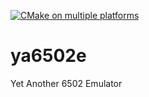 [![CMake on multiple platforms](https://github.com/lablabla/6502EaterEmulator/actions/workflows/CI.yml/badge.svg)](https://github.com/lablabla/6502EaterEmulator/actions/workflows/CI.yml)
# ya6502e
Yet Another 6502 Emulator
